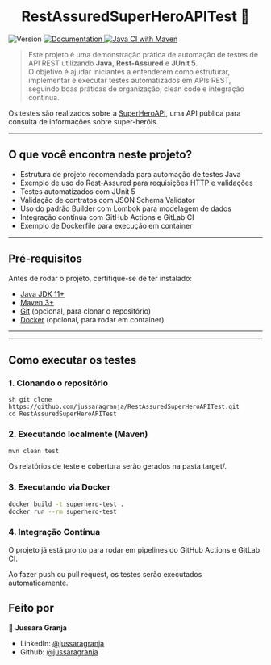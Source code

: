 <h1 align="center">RestAssuredSuperHeroAPITest 👋</h1>
<p>
  <img alt="Version" src="https://img.shields.io/badge/version-1.0.0-blue.svg?cacheSeconds=2592000" />
  <a href="https://superheroapi.com/" target="_blank">
    <img alt="Documentation" src="https://img.shields.io/badge/documentation-yes-brightgreen.svg" />
  </a>
  <a href="https://github.com/jussaragranja/RestAssuredSuperHeroAPITest/actions" target="_blank">
    <img alt="Java CI with Maven" src="https://github.com/jussaragranja/RestAssuredSuperHeroAPITest/actions/workflows/ci.yml/badge.svg" />
  </a>
</p>

> Este projeto é uma demonstração prática de automação de testes de API REST utilizando **Java**, **Rest-Assured** e **JUnit 5**.  
O objetivo é ajudar iniciantes a entenderem como estruturar, implementar e executar testes automatizados em APIs REST, seguindo boas práticas de organização, clean code e integração contínua.

Os testes são realizados sobre a [SuperHeroAPI](https://superheroapi.com/), uma API pública para consulta de informações sobre super-heróis.

---

## O que você encontra neste projeto?

- Estrutura de projeto recomendada para automação de testes Java
- Exemplo de uso do Rest-Assured para requisições HTTP e validações
- Testes automatizados com JUnit 5
- Validação de contratos com JSON Schema Validator
- Uso do padrão Builder com Lombok para modelagem de dados
- Integração contínua com GitHub Actions e GitLab CI
- Exemplo de Dockerfile para execução em container

---

## Pré-requisitos

Antes de rodar o projeto, certifique-se de ter instalado:

- [Java JDK 11+](https://adoptium.net/)
- [Maven 3+](https://maven.apache.org/)
- [Git](https://git-scm.com/) (opcional, para clonar o repositório)
- [Docker](https://www.docker.com/) (opcional, para rodar em container)

---

---

## Como executar os testes

### 1. Clonando o repositório

```
sh git clone https://github.com/jussaragranja/RestAssuredSuperHeroAPITest.git
cd RestAssuredSuperHeroAPITest
```

### 2. Executando localmente (Maven)

```bash
mvn clean test
```

Os relatórios de teste e cobertura serão gerados na pasta target/.


### 3. Executando via Docker

```bash
docker build -t superhero-test .
docker run --rm superhero-test
```

### 4. Integração Contínua

O projeto já está pronto para rodar em pipelines do GitHub Actions e GitLab CI.

Ao fazer push ou pull request, os testes serão executados automaticamente.


## Feito por

👤 **Jussara Granja**

* LinkedIn: [@jussaragranja](https://linkedin.com/in/jussaragranja)
* Github: [@jussaragranja](https://github.com/jussaragranja)
